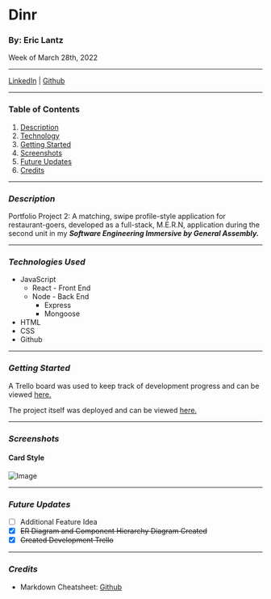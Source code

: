 # Dinr
### By: Eric Lantz

Week of March 28th, 2022
***
[LinkedIn](https://www.linkedin.com/in/eric-lantz/) | [Github](https://github.com/ericmlantz)
***
### **Table of Contents**
1. [Description](#description)
2. [Technology](#technology)
3. [Getting Started](#started)
4. [Screenshots](#screenshots)
5. [Future Updates](#updates)
6. [Credits](#updates)
***

### ***Description***
<a id="description"></a>

Portfolio Project 2: A matching, swipe profile-style application for restaurant-goers, developed as a full-stack, M.E.R.N, application during the second unit in my ***Software Engineering Immersive by General Assembly.***
***
<a id="technology"></a>
### ***Technologies Used***
* JavaScript
  * React - Front End
  * Node - Back End
    * Express
    * Mongoose
* HTML
* CSS
* Github

***
<a id="started"></a>
### ***Getting Started***
A Trello board was used to keep track of development progress and can be viewed [here.](https://trello.com/b/5U6UzkUP/dinr)

The project itself was deployed and can be viewed [here.](https://rhubarb-cupcake-82292.herokuapp.com/)
***
### ***Screenshots***
<a id="screenshots"></a>

#### **Card Style**
![Image](https://i.imgur.com/8N6Z99R.png)
***
<a id="updates"></a>
### ***Future Updates***
- [ ] Additional Feature Idea
- [x] ~~ER Diagram and Component Hierarchy Diagram Created~~ 
- [x] ~~Created Development Trello~~

***

### ***Credits***
<a id="credits"></a>
* Markdown Cheatsheet: [Github](https://github.com/adam-p/markdown-here/wiki/Markdown-Cheatsheet#lists)